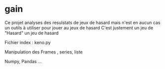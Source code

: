 # gain

Ce projet analyses des resulstats de jeux de hasard mais n'est en aucun cas un outils à utiliser pour jouer au jeux de hasard
C'est justement un jeu de "Hasard" un jeu de hasard

Fichier index : keno.py

Manipulation des Frames , series, liste

Numpy, Pandas ...



